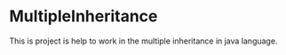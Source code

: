 # MultipleInheritance
This is project is help to work in the multiple inheritance in java language.
